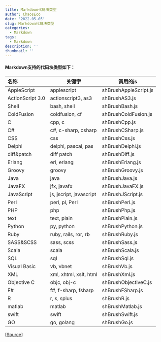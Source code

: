 ```yaml
---
title: Markdown代码块类型
author: ChaosEco
date: '2022-05-05'
slug: Markdown代码块类型
categories:
  - Markdown
tags:
  - Markdown
description: ''
thumbnail: ''
---
```


#### Markdown支持的代码块类型如下：

|名称      |  关键字   | 调用的js |
|  :----    | ----      |  ----    |
|AppleScript |applescript |shBrushAppleScript.js |
|ActionScript 3.0 |actionscript3, as3 |shBrushAS3.js |
|Shell |bash, shell |	shBrushBash.js |
|ColdFusion	|coldfusion, cf		|shBrushColdFusion.js	 
|C		|cpp, c			|shBrushCpp.js	 
|C#		|c#, c-sharp, csharp		|shBrushCSharp.js	 
|CSS		|css			|shBrushCss.js	 
|Delphi		|delphi, pascal, pas		|shBrushDelphi.js	 
|diff&patch	|diff patch		|shBrushDiff.js	
|Erlang		|erl, erlang		|shBrushErlang.js	 
|Groovy		|groovy			|shBrushGroovy.js	 
|Java		|java			|shBrushJava.js	 
|JavaFX		|jfx, javafx			|shBrushJavaFX.js	 
|JavaScript	|js, jscript, javascript		|shBrushJScript.js	 
|Perl		|perl, pl, Perl		|shBrushPerl.js	 
|PHP		|php			|shBrushPhp.js	 
|text		|text, plain		|shBrushPlain.js
|Python		|py, python		|shBrushPython.js	 
|Ruby		|ruby, rails, ror, rb		|shBrushRuby.js	 
|SASS&SCSS	|sass, scss			|shBrushSass.js	 
|Scala		|scala			|shBrushScala.js	 
|SQL		|sql			|shBrushSql.js	 
|Visual Basic	|vb, vbnet			|shBrushVb.js	 
|XML		|xml, xhtml, xslt, html	|shBrushXml.js	 
|Objective C	|objc, obj-c		|shBrushObjectiveC.js	 
|F#		|f#, f-sharp, fsharp		|shBrushFSharp.js	 
|R		|r, s, splus			|shBrushR.js	 
|matlab		|matlab			|shBrushMatlab.js	 
|swift		|swift			|shBrushSwift.js	 
|GO		|go, golang		|shBrushGo.js


[[Source](https://blog.csdn.net/derstsea/article/details/85131434)]